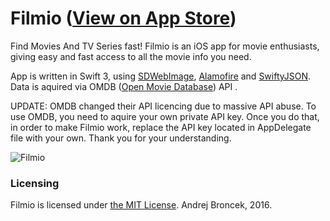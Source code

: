 
# Filmio ([View on App Store](https://itunes.apple.com/us/app/filmio-find-movies-series/id1176982960?ls=1&mt=8))
Find Movies And TV Series fast! Filmio is an iOS app for movie enthusiasts, giving easy and fast access to all the movie info you need.

App is written in Swift 3, using [SDWebImage](https://github.com/rs/SDWebImage), [Alamofire](https://github.com/Alamofire/Alamofire) and [SwiftyJSON](https://github.com/SwiftyJSON/SwiftyJSON). Data is aquired via OMDB ([Open Movie Database](http://www.omdbapi.com/)) API .

UPDATE: OMDB changed their API licencing due to massive API abuse. To use OMDB, you need to aquire your own private API key. Once you do that, in order to make Filmio work, replace the API key located in AppDelegate file with your own. Thank you for your understanding.

![Filmio](https://github.com/andrejbroncek/Filmio/blob/master/GithubArt/filmio.gif)

### Licensing
Filmio is licensed under [the MIT License](https://github.com/andrejbroncek/Filmio/blob/master/LICENSE). Andrej Broncek, 2016.
